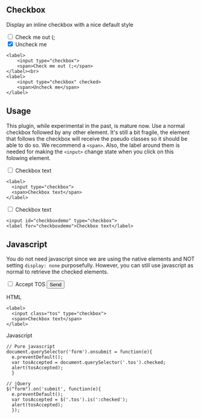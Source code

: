 ## Checkbox

Display an inline checkbox with a nice default style


<label>
	<input type="checkbox">
	<span>Check me out (;</span>
</label>
<br>
<label>
  <input type="checkbox" checked>
  <span>Uncheck me</span>
</label>

	<label>
		<input type="checkbox">
		<span>Check me out (;</span>
	</label><br>
	<label>
		<input type="checkbox" checked>
		<span>Uncheck me</span>
	</label>


## Usage

This plugin, while experimental in the past, is mature now. Use a normal checkbox followed by any other element. It's still a bit fragile, the element that follows the checkbox will receive the pseudo classes so it should be able to do so. We recommend a `<span>`. Also, the label around them is needed for making the `<input>` change state when you click on this folowing element.


<label>
  <input type="checkbox">
  <span>Checkbox text</span>
</label>

    <label>
      <input type="checkbox">
      <span>Checkbox text</span>
    </label>


<p>
  <input id="checkboxdemo" type="checkbox">
  <label for="checkboxdemo">Checkbox text</label>
</p>

    <input id="checkboxdemo" type="checkbox">
    <label for="checkboxdemo">Checkbox text</label>



## Javascript

You do not need javascript since we are using the native elements and NOT setting `display: none` purposefully. However, you can still use javascript as normal to retrieve the checked elements.

<form>
  <label>
    <input class="tos" type="checkbox" />
    <span>Accept TOS</span>
  </label>
  <button>Send</button>
</form>
<script>
  // Pure javascript
  document.querySelector('form').onsubmit = function(e){
    e.preventDefault();
    var tosAccepted = document.querySelector('.tos').checked;
    alert(tosAccepted);
    }
</script>


HTML

    <label>
      <input class="tos" type="checkbox">
      <span>Checkbox text</span>
    </label>


Javascript

    // Pure javascript
    document.querySelector('form').onsubmit = function(e){
      e.preventDefault();
      var tosAccepted = document.querySelector('.tos').checked;
      alert(tosAccepted);
      }

    // jQuery
    $("form").on('submit', function(e){
      e.preventDefault();
      var tosAccepted = $('.tos').is(':checked');
      alert(tosAccepted);
      });
